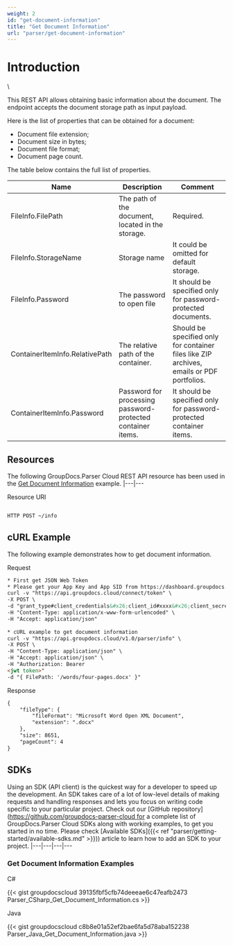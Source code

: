 ```yaml
---
weight: 2
id: "get-document-information"
title: "Get Document Information"
url: "parser/get-document-information"
---
```







# Introduction #

\\

This REST API allows obtaining basic information about the document. The endpoint accepts the document storage path as input payload.

Here is the list of properties that can be obtained for a document:

* Document file extension;
* Document size in bytes;
* Document file format;
* Document page count.

The table below contains the full list of properties.

 

|Name|Description|Comment
|---|---|---
|FileInfo.FilePath|The path of the document, located in the storage.|Required.
|FileInfo.StorageName|Storage name|It could be omitted for default storage.
|FileInfo.Password|The password to open file|It should be specified only for password-protected documents.
|ContainerItemInfo.RelativePath|The relative path of the container.|Should be specified only for container files like ZIP archives, emails or PDF portfolios.
|ContainerItemInfo.Password|Password for processing password-protected container items.|It should be specified only for password-protected container items.


## Resources ##

The following GroupDocs.Parser Cloud REST API resource has been used in the [Get Document Information](https://apireference.groupdocs.cloud/parser/#/Info/GetInfo) example.
|---|---

Resource URI






 

```html 

HTTP POST ~/info

 ```

 




## cURL Example ##

The following example demonstrates how to get document information.





 Request

```html 
* First get JSON Web Token
* Please get your App Key and App SID from https://dashboard.groupdocs.cloud/#/apps. Kindly place App Key in "client_secret" and App SID in "client_id" argument.
curl -v "https://api.groupdocs.cloud/connect/token" \
-X POST \
-d "grant_type#client_credentials&#x26;client_id#xxxx&#x26;client_secret#xxxx" \
-H "Content-Type: application/x-www-form-urlencoded" \
-H "Accept: application/json"
  
* cURL example to get document information
curl -v "https://api.groupdocs.cloud/v1.0/parser/info" \
-X POST \
-H "Content-Type: application/json" \
-H "Accept: application/json" \
-H "Authorization: Bearer 
<jwt token>"
-d "{ FilePath: '/words/four-pages.docx' }"
 ```




 Response

```html 
{
    "fileType": {
        "fileFormat": "Microsoft Word Open XML Document",
        "extension": ".docx"
    },
    "size": 8651,
    "pageCount": 4
}

 ```






## SDKs ##

Using an SDK (API client) is the quickest way for a developer to speed up the development. An SDK takes care of a lot of low-level details of making requests and handling responses and lets you focus on writing code specific to your particular project. Check out our [GitHub repository](https://github.com/groupdocs-parser-cloud for a complete list of GroupDocs.Parser Cloud SDKs along with working examples, to get you started in no time. Please check [Available SDKs]({{< ref "parser/getting-started/available-sdks.md" >}})) article to learn how to add an SDK to your project.
|---|---|---|---

### Get Document Information Examples ###





 C#




{{< gist groupdocscloud 39135fbf5cfb74deeeae6c47eafb2473 Parser_CSharp_Get_Document_Information.cs >}}







 Java




{{< gist groupdocscloud c8b8e01a52ef2bae6fa5d78aba152238 Parser_Java_Get_Document_Information.java >}}







